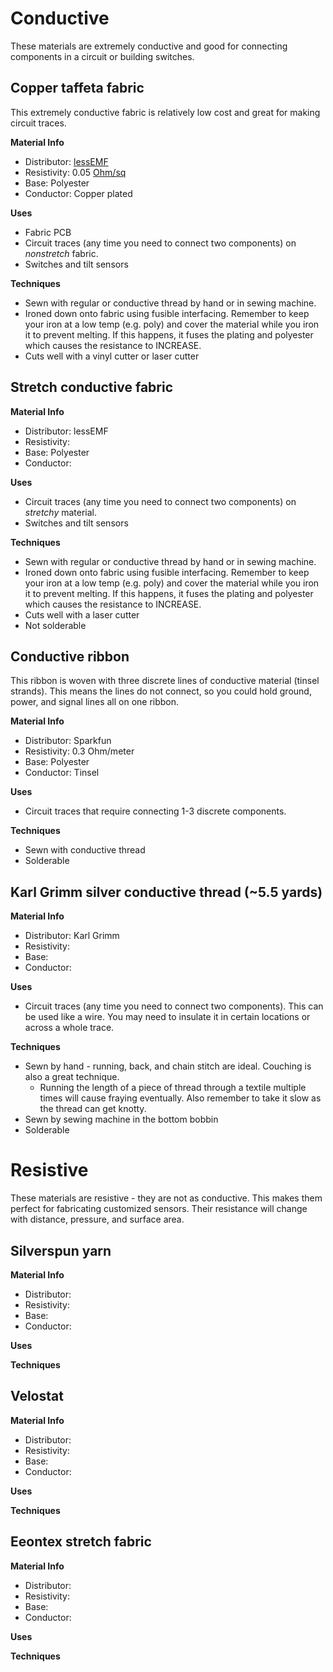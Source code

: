 # Conductive 
These materials are extremely conductive and good for connecting components in a circuit or building switches.

## Copper taffeta fabric 
This extremely conductive fabric is relatively low cost and great for making circuit traces. 

**Material Info**
- Distributor: [lessEMF](https://www.lessemf.com/fabric4.html#11212)
- Resistivity: 0.05 [Ohm/sq](https://www.lessemf.com/faq-shie.html#ohms)
- Base: Polyester
- Conductor: Copper plated

**Uses**
- Fabric PCB
- Circuit traces (any time you need to connect two components) on *nonstretch* fabric.
- Switches and tilt sensors

**Techniques**
 - Sewn with regular or conductive thread by hand or in sewing machine.
 - Ironed down onto fabric using fusible interfacing. Remember to keep your iron at a low temp (e.g. poly) and cover the material while you iron it to prevent melting. If this happens, it fuses the plating and polyester which causes the resistance to INCREASE.
 - Cuts well with a vinyl cutter or laser cutter  



## Stretch conductive fabric 
**Material Info**
- Distributor: lessEMF
- Resistivity: 
- Base: Polyester
- Conductor: 

**Uses**
- Circuit traces (any time you need to connect two components) on *stretchy* material.
- Switches and tilt sensors

**Techniques**
 - Sewn with regular or conductive thread by hand or in sewing machine.
 - Ironed down onto fabric using fusible interfacing. Remember to keep your iron at a low temp (e.g. poly) and cover the material while you iron it to prevent melting. If this happens, it fuses the plating and polyester which causes the resistance to INCREASE.
 - Cuts well with a laser cutter  
 - Not solderable

## Conductive ribbon
This ribbon is woven with three discrete lines of conductive material (tinsel strands). This means the lines do not connect, so you could hold ground, power, and signal lines all on one ribbon.

**Material Info**
- Distributor: Sparkfun
- Resistivity: 0.3 Ohm/meter
- Base: Polyester
- Conductor: Tinsel

**Uses**
- Circuit traces that require connecting 1-3 discrete components.

**Techniques**
 - Sewn with conductive thread 
 - Solderable

## Karl Grimm silver conductive thread (~5.5 yards)
**Material Info**
- Distributor: Karl Grimm
- Resistivity: 
- Base: 
- Conductor: 

**Uses**
- Circuit traces (any time you need to connect two components). This can be used like a wire. You may need to insulate it in certain locations or across a whole trace. 

**Techniques**
 - Sewn by hand - running, back, and chain stitch are ideal. Couching is also a great technique. 
   - Running the length of a piece of thread through a textile multiple times will cause fraying eventually. Also remember to take it slow as the thread can get knotty.
 - Sewn by sewing machine in the bottom bobbin
 - Solderable
 



# Resistive 
These materials are resistive - they are not as conductive. This makes them perfect for fabricating customized sensors. Their resistance will change with distance, pressure, and surface area.

## Silverspun yarn 
**Material Info**
- Distributor: 
- Resistivity: 
- Base: 
- Conductor: 

**Uses**

**Techniques**

## Velostat
**Material Info**
- Distributor: 
- Resistivity: 
- Base: 
- Conductor: 

**Uses**

**Techniques**

## Eeontex stretch fabric
**Material Info**
- Distributor: 
- Resistivity: 
- Base: 
- Conductor: 

**Uses**

**Techniques**
